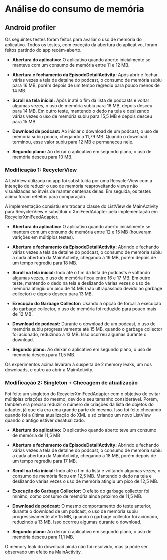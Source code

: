 # Análise do consumo de memória

## Android profiler ##

Os seguintes testes foram feitos para avaliar o uso de memória do aplicativo.
Todos os testes, com exceção da abertura do aplicativo, foram feitos partindo do app recém-aberto.

* __Abertura do aplicativo:__ O aplicativo quando aberto inicialmente se manteve com um consumo de memória entre 11 e 12 MB.

* __Abertura e fechamento da EpisodeDetailActivity:__ Após abrir e fechar várias vezes a tela de detalhe do podcast, o consumo de memória subiu para 16 MB, porém depois de um tempo regrediu para pouco menos de 14 MB.

* __Scroll na tela inicial:__ Após ir até o fim da lista de podcasts e voltar algumas vezes, o uso de memória subiu para 16 MB, depois desceu para 14 MB. Em outro teste, mantendo o dedo na tela e deslizando várias vezes o uso de memória subiu para 15,5 MB e depois desceu para 15 MB.

* __Download de podcast:__ Ao iniciar o download de um podcast, o uso de memória subiu pouco, chegando a 11,79 MB. Quando o download terminou, esse valor subiu para 12 MB e permaneceu nele.

* __Segundo plano:__ Ao deixar o aplicativo em segundo plano, o uso de memória desceu para 10 MB.

### Modificação 1: RecyclerView ###

A ListView utilizada no app foi substituída por uma RecyclerView com a intenção de reduzir o uso de memória reaproveitando views não visualizadas ao invés de manter centenas delas. Em seguida, os testes acima foram refeitos para comparação.

A implementação consistiu em trocar a classe do ListView de MainActivity para RecyclerView e substituir o XmlFeedAdapter pela implementação em RecyclerXmlFeedAdapter.

* __Abertura do aplicativo:__ O aplicativo quando aberto inicialmente se mantem com um consumo de memória entre 12 e 15 MB (houveram varições em múltiplos testes).

* __Abertura e fechamento da EpisodeDetailActivity:__ Abrindo e fechando várias vezes a tela de detalhe do podcast, o consumo de memória subiu a cada abertura da MainActivity, chegando a 19 MB, porém depois de um tempo regrediu para 18 MB.

* __Scroll na tela inicial:__ Indo até o fim da lista de podcasts e voltando algumas vezes, o uso de memória ficou entre 16 e 17 MB. Em outro teste, mantendo o dedo na tela e deslizando várias vezes o uso de memória atingiu um pico de 14 MB (não ultrapassado devido ao garbage collector) e depois desceu para 13 MB.

* __Execução do Garbage Collector:__ Usando a opção de forçar a execução do garbage collector, o uso de memória foi reduzido para pouco mais de 12 MB.

* __Download de podcast:__ Durante o download de um podcast, o uso de memória subiu progressivamente até 15 MB, quando o garbage collector foi acionado, reduzindo a 13 MB. Isso ocorreu algumas durante o download.

* __Segundo plano:__ Ao deixar o aplicativo em segundo plano, o uso de memória desceu para 11,5 MB.

Os experimentos acima levaram à suspeita de 2 memory leaks, um nos downloads, e outro ao abrir a MainActivity.

### Modificação 2: Singleton + Checagem de atualização ###

Foi feito um singleton do RecyclerXmlFeedAdapter com o objetivo de evitar múltiplas criações do mesmo, devido a seu tamanho considerável. Porém, também era preciso reduzir o número de criações da lista de objetos do adapter, já que ela era uma grande parte do mesmo. Isso foi feito checando quando foi a última atualização do XML e só criando um novo ListView quando o antigo estiver desatualizado.

* __Abertura do aplicativo:__ O aplicativo quando aberto teve um consumo de memória de 11,5 MB

* __Abertura e fechamento da EpisodeDetailActivity:__ Abrindo e fechando várias vezes a tela de detalhe do podcast, o consumo de memória subiu a cada abertura da MainActivity, chegando a 18 MB, porém depois de um tempo regrediu para 17 MB.

* __Scroll na tela inicial:__ Indo até o fim da lista e voltando algumas vezes, o consumo de memória ficou em 12,5 MB. Mantendo o dedo na tela e deslizando várias vezes o uso de memória atingiu um pico de 12,5 MB.

* __Execução do Garbage Collector:__ O efeito do garbage collector foi mínimo, como consumo de memória ainda próximo de 11,5 MB.

* __Download de podcast:__ O mesmo comportamento do teste anterior, durante o download de um podcast, o uso de memória subiu progressivamente até 15 MB, quando o garbage collector foi acionado, reduzindo a 13 MB. Isso ocorreu algumas durante o download.

* __Segundo plano:__ Ao deixar o aplicativo em segundo plano, o uso de memória desceu para 11,1 MB.

O memory leak do download ainda não foi resolvido, mas já pôde ser observado um efeito na MainActivity.
